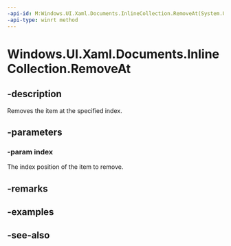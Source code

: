 ```yaml
---
-api-id: M:Windows.UI.Xaml.Documents.InlineCollection.RemoveAt(System.UInt32)
-api-type: winrt method
---
```


<!-- Method syntax
public void RemoveAt(System.UInt32 index)
-->

# Windows.UI.Xaml.Documents.InlineCollection.RemoveAt

## -description
Removes the item at the specified index.



## -parameters
### -param index
The index position of the item to remove.

## -remarks

## -examples

## -see-also
